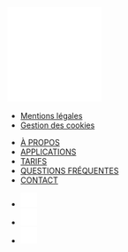   <section id="lefooter" class="purple">
    <div class="container">
      <div class="row">
        <div class="col-md-6">
          <img src="/assets/images/iconlogoBIGCITY.svg" alt="" />
          <ul>
            <li><a href="">Mentions légales</a></li>
            <li><a href="">Gestion des cookies</a></li>
          </ul>
        </div>
        <div class="col-md-6">
          <div id="liensfooter">
            <ul>
              <li><a href="/about">À PROPOS</a></li>
              <li><a href="/apps">APPLICATIONS</a></li>
              <li><a href="/pricing">TARIFS</a></li>
              <li><a href="/faq">QUESTIONS FRÉQUENTES</a></li>
              <li><a href="/contact">CONTACT</a></li>
            </ul>
          </div>
          <div id="social">
            <ul>
              <li>
                <a href="#"
                  ><img src="/assets/images/iconLinkedin.svg" alt=""
                /></a>
              </li>
              <li>
                <a href="#"
                  ><img src="/assets/images/iconFacebook.svg" alt=""
                /></a>
              </li>
              <li>
                <a href="#"
                  ><img src="/assets/images/iconInstagram.svg" alt=""
                /></a>
              </li>
            </ul>
          </div>
        </div>
      </div>
    </div>
  </section>
